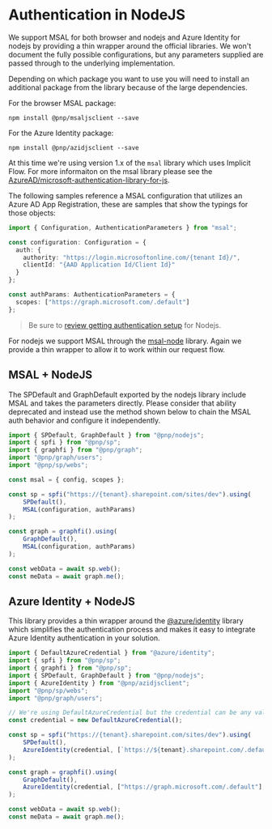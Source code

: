 # Authentication in NodeJS

We support MSAL for both browser and nodejs and Azure Identity for nodejs by providing a thin wrapper around the official libraries. We won't document the fully possible configurations, but any parameters supplied are passed through to the underlying implementation.

Depending on which package you want to use you will need to install an additional package from the library because of the large dependencies.

For the browser MSAL package:

`npm install @pnp/msaljsclient --save`

For the Azure Identity package:

`npm install @pnp/azidjsclient --save`

At this time we're using version 1.x of the `msal` library which uses Implicit Flow. For more informaiton on the msal library please see the [AzureAD/microsoft-authentication-library-for-js](https://github.com/AzureAD/microsoft-authentication-library-for-js#readme).

The following samples reference a MSAL configuration that utilizes an Azure AD App Registration, these are samples that show the typings for those objects:

```TypeScript
import { Configuration, AuthenticationParameters } from "msal";

const configuration: Configuration = {
  auth: {
    authority: "https://login.microsoftonline.com/{tenant Id}/",
    clientId: "{AAD Application Id/Client Id}"
  }
};

const authParams: AuthenticationParameters = {
  scopes: ["https://graph.microsoft.com/.default"] 
};
```

> Be sure to [review getting authentication setup](https://github.com/pnp/pnpjs/blob/version-3/docs/getting-started.md#authentication) for Nodejs.

For nodejs we support MSAL through the [msal-node](https://github.com/AzureAD/microsoft-authentication-library-for-js/blob/dev/lib/msal-node/README.md) library. Again we provide a thin wrapper to allow it to work within our request flow.

## MSAL + NodeJS

The SPDefault and GraphDefault exported by the nodejs library include MSAL and takes the parameters directly. Please consider that ability deprecated and instead use the method shown below to chain the MSAL auth behavior and configure it independently.

```TypeScript
import { SPDefault, GraphDefault } from "@pnp/nodejs";
import { spfi } from "@pnp/sp";
import { graphfi } from "@pnp/graph";
import "@pnp/graph/users";
import "@pnp/sp/webs";

const msal = { config, scopes };

const sp = spfi("https://{tenant}.sharepoint.com/sites/dev").using(
    SPDefault(),
    MSAL(configuration, authParams)
);

const graph = graphfi().using(
    GraphDefault(),
    MSAL(configuration, authParams)
);

const webData = await sp.web();
const meData = await graph.me();
```

## Azure Identity + NodeJS

This library provides a thin wrapper around the [@azure/identity](https://github.com/Azure/azure-sdk-for-js/blob/main/documentation/using-azure-identity.md) library which simplifies the authentication process and makes it easy to integrate Azure Identity authentication in your solution.

```TypeScript
import { DefaultAzureCredential } from "@azure/identity";
import { spfi } from "@pnp/sp";
import { graphfi } from "@pnp/sp";
import { SPDefault, GraphDefault } from "@pnp/nodejs";
import { AzureIdentity } from "@pnp/azidjsclient";
import "@pnp/sp/webs";
import "@pnp/graph/users";

// We're using DefaultAzureCredential but the credential can be any valid `Credential Type`
const credential = new DefaultAzureCredential();

const sp = spfi("https://{tenant}.sharepoint.com/sites/dev").using(
    SPDefault(),
    AzureIdentity(credential, [`https://${tenant}.sharepoint.com/.default`], null)
);

const graph = graphfi().using(
    GraphDefault(),
    AzureIdentity(credential, ["https://graph.microsoft.com/.default"], null)
);

const webData = await sp.web();
const meData = await graph.me();
```
